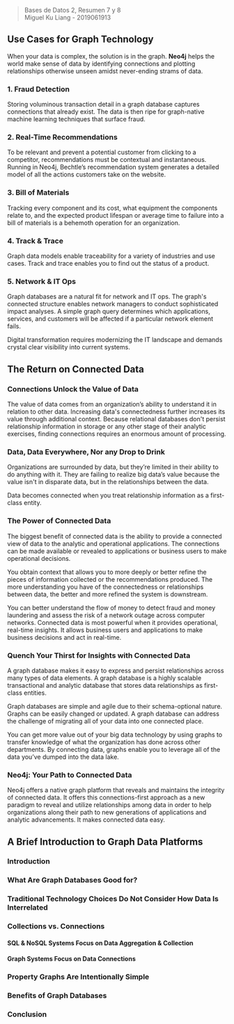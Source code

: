 > Bases de Datos 2, Resumen 7 y 8  
> Miguel Ku Liang - 2019061913

## Use Cases for Graph Technology

When your data is complex, the solution is in the graph. **Neo4j** helps the world make sense of data by identifying connections and plotting relationships otherwise unseen amidst never-ending strams of data.

### 1. Fraud Detection

Storing voluminous transaction detail in a graph database captures connections that already exist. The data is then ripe for graph-native machine learning techniques that surface fraud.

### 2. Real-Time Recommendations

To be relevant and prevent a potential customer from clicking to a competitor, recommendations must be contextual and instantaneous. Running in Neo4j, Bechtle’s recommendation system generates a detailed model of all the actions customers take on the website.

### 3. Bill of Materials

Tracking every component and its cost, what equipment the components relate to, and the expected product lifespan or average time to failure into a bill of materials is a behemoth operation for an organization.

### 4. Track & Trace

Graph data models enable traceability for a variety of industries and use cases. Track and trace enables you to find out the status of a product.

### 5. Network & IT Ops

Graph databases are a natural fit for network and IT ops. The graph's connected structure enables network managers to conduct sophisticated impact analyses. A simple graph query determines which applications, services, and customers will be affected if a particular network element fails.

Digital transformation requires modernizing the IT landscape and demands crystal clear visibility into current systems.

## The Return on Connected Data

### Connections Unlock the Value of Data

The value of data comes from an organization’s ability to understand it in relation to other data. Increasing data's connectedness further increases its value through additional context. Because relational databases don't persist relationship information in storage or any other stage of their analytic exercises, finding connections requires an enormous amount of processing.

### Data, Data Everywhere, Nor any Drop to Drink

Organizations are surrounded by data, but they’re limited in their ability to do anything with it. They are failing to realize big data’s value because the value isn't in disparate data, but in the relationships between the data.

Data becomes connected when you treat relationship information as a first-class entity.

### The Power of Connected Data

The biggest benefit of connected data is the ability to provide a connected view of data to the analytic and operational applications. The connections can be made available or revealed to applications or business users to make operational decisions.

You obtain context that allows you to more deeply or better refine the pieces of information collected or the recommendations produced. The more understanding you have of the connectedness or relationships between data, the better and more refined the system is downstream.

You can better understand the flow of money to detect fraud and money laundering and assess the risk of a network outage across computer networks. Connected data is most powerful when it provides operational, real-time insights. It allows business users and applications to make business decisions and act in real-time.

### Quench Your Thirst for Insights with Connected Data

A graph database makes it easy to express and persist relationships across many types of data elements. A graph database is a highly scalable transactional and analytic database that stores data relationships as first-class entities.

Graph databases are simple and agile due to their schema-optional nature. Graphs can be easily changed or updated. A graph database can address the challenge of migrating all of your data into one connected place.

You can get more value out of your big data technology by using graphs to transfer knowledge of what the organization has done across other departments. By connecting data, graphs enable you to leverage all of the data you’ve dumped into the data lake.

### Neo4j: Your Path to Connected Data

Neo4j offers a native graph platform that reveals and maintains the integrity of connected data. It offers this connections-first approach as a new paradigm to reveal and utilize relationships among data in order to help organizations along their path to new generations of applications and analytic advancements. It makes connected data easy.

## A Brief Introduction to Graph Data Platforms



### Introduction



### What Are Graph Databases Good for?



### Traditional Technology Choices Do Not Consider How Data Is Interrelated



### Collections vs. Connections



#### SQL & NoSQL Systems Focus on Data Aggregation & Collection



#### Graph Systems Focus on Data Connections



### Property Graphs Are Intentionally Simple



### Benefits of Graph Databases



### Conclusion




